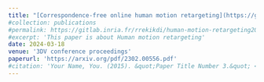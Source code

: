 ```yaml
---
title: "[Correspondence-free online human motion retargeting](https://gitlab.inria.fr/rrekikdi/human-motion-retargeting2023)"
#collection: publications
#permalink: https://gitlab.inria.fr/rrekikdi/human-motion-retargeting2023
#excerpt: 'This paper is about Human motion retargeting'
date: 2024-03-18
venue: '3DV conference proceedings'
paperurl: 'https://arxiv.org/pdf/2302.00556.pdf'
#citation: 'Your Name, You. (2015). &quot;Paper Title Number 3.&quot; <i>Journal 1</i>. 1(3).'
---
```

